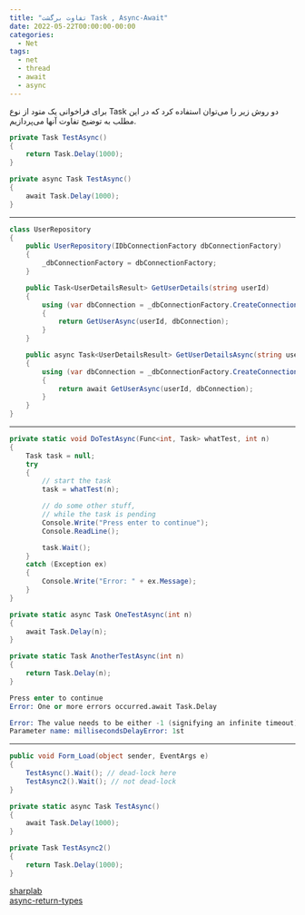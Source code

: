 ```yaml
---
title: "تفاوت برگشت Task , Async-Await"
date: 2022-05-22T00:00:00-00:00
categories:
  - Net
tags:
  - net
  - thread
  - await
  - async
---
```


برای فراخوانی یک متود از نوع Task دو روش زیر را می‌توان استفاده کرد که در این مطلب به توضیح تفاوت آنها می‌پردازیم.  


```c#
private Task TestAsync() 
{
    return Task.Delay(1000);
}

private async Task TestAsync() 
{
    await Task.Delay(1000);
}
```

---


```c#
class UserRepository
{
    public UserRepository(IDbConnectionFactory dbConnectionFactory)
    {
        _dbConnectionFactory = dbConnectionFactory;
    }

    public Task<UserDetailsResult> GetUserDetails(string userId)
    {
        using (var dbConnection = _dbConnectionFactory.CreateConnection())
        {
            return GetUserAsync(userId, dbConnection);
        }
    }

    public async Task<UserDetailsResult> GetUserDetailsAsync(string userId)
    {
        using (var dbConnection = _dbConnectionFactory.CreateConnection())
        {
            return await GetUserAsync(userId, dbConnection);
        }
    }
}
```

---


```c#
private static void DoTestAsync(Func<int, Task> whatTest, int n)
{
    Task task = null;
    try
    {
        // start the task
        task = whatTest(n);

        // do some other stuff, 
        // while the task is pending
        Console.Write("Press enter to continue");
        Console.ReadLine();

        task.Wait();
    }
    catch (Exception ex)
    {
        Console.Write("Error: " + ex.Message);
    }
}

private static async Task OneTestAsync(int n)
{
    await Task.Delay(n);
}

private static Task AnotherTestAsync(int n)
{
    return Task.Delay(n);
}
```

```s
Press enter to continue
Error: One or more errors occurred.await Task.Delay
```

```s
Error: The value needs to be either -1 (signifying an infinite timeout), 0 or a positive integer.
Parameter name: millisecondsDelayError: 1st
```

---

```c#
public void Form_Load(object sender, EventArgs e)
{
    TestAsync().Wait(); // dead-lock here
    TestAsync2().Wait(); // not dead-lock
}

private static async Task TestAsync()
{
    await Task.Delay(1000);
}

private Task TestAsync2() 
{
    return Task.Delay(1000);
}
```


[sharplab](https://sharplab.io/#v2:EYLgZgpghgLgrgJwgZwLQFEAeAHJzkCWA9gHYBqUCBUwANigD4ACADAARMCMA3ALABQrDpwCsffgKYBmDgCY2AYTYBvAW3UcZTABwcAbGwCCyAJ4kAxoYDuUAjAAUASjYBeAHwcAnEdMWFUWnoIJ3ENNjUNaX0fM3MAJQh4BBInVw9jWP9AiGDHUI0I9VwCADdYCGiMvwCg1Pd9ADoFIgBbbHoYCAATJj1xAF8gA)  
[async-return-types](https://docs.microsoft.com/en-us/dotnet/csharp/programming-guide/concepts/async/async-return-types)  